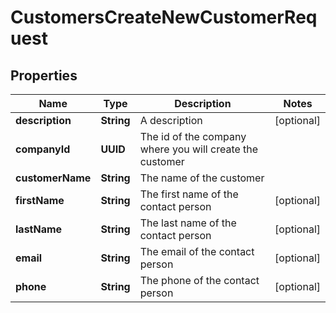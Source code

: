 

# CustomersCreateNewCustomerRequest


## Properties

| Name | Type | Description | Notes |
|------------ | ------------- | ------------- | -------------|
|**description** | **String** | A description |  [optional] |
|**companyId** | **UUID** | The id of the company where you will create the customer |  |
|**customerName** | **String** | The name of the customer |  |
|**firstName** | **String** | The first name of the contact person |  [optional] |
|**lastName** | **String** | The last name of the contact person |  [optional] |
|**email** | **String** | The email of the contact person |  [optional] |
|**phone** | **String** | The phone of the contact person |  [optional] |



